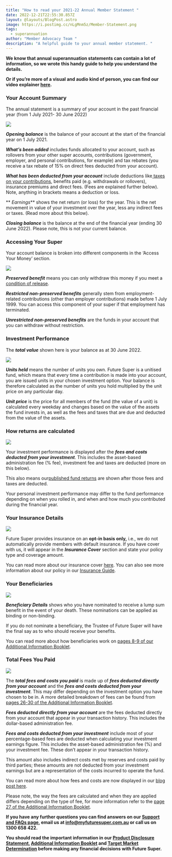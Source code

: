 ```yaml
---
title: "How to read your 2021-22 Annual Member Statement "
date: 2022-12-21T22:55:30.857Z
layout: @layouts/BlogPost.astro
image: https://i.postimg.cc/nLgMnm5z/Member-Statement.png
tags:
  - superannuation
author: "Member Advocacy Team "
description: "A helpful guide to your annual member statement. "
---
```


**We know that annual superannuation statements can contain a lot of information, so we wrote this handy guide to help you understand the details.**

**Or if you’re more of a visual and audio kind of person, you can find our video explainer [here](https://www.youtube.com/watch?v=ycl6Vkksmww&ab_channel=FutureSuper).**

### Your Account Summary

The annual statement is a summary of your account in the past financial year (from 1 July 2021- 30 June 2022)

![](https://i.postimg.cc/bJPc0NSg/Account-Summary-2-m3jfjg-2022.jpg)

**_Opening balance_** is the balance of your account at the start of the financial year on 1 July 2021.

**_What’s been added_** includes funds allocated to your account, such as rollovers from your other super accounts, contributions (government, employer, and personal contributions, for example) and tax rebates (you receive a tax rebate of 15% on direct fees deducted from your account).

**_What has been deducted from your account_** include deductions like[ taxes on your contributions](https://www.futuresuper.com.au/faqs/why-is-tax-taken-from-my-account/), benefits paid (e.g. withdrawals or rollovers), insurance premiums and direct fees. (Fees are explained further below). Note, anything in brackets means a deduction or loss.

** _Earnings_** shows the net return (or loss) for the year. This is the net movement in value of your investment over the year, less any indirect fees or taxes. (Read more about this below).

**_Closing balance_** is the balance at the end of the financial year (ending 30 June 2022). Please note, this is not your current balance.

### A﻿ccessing Your Super

Your account balance is broken into different components in the ‘Access Your Money’ section.

![](https://i.postimg.cc/k454Ncbf/Access-to-your-Money-2-eaviea-2022.jpg)

**_Preserved benefit_** means you can only withdraw this money if you meet a [condition of release](https://www.futuresuper.com.au/faqs/what-is-a-condition-of-release/).

**_Restricted non-preserved benefits_** generally stem from employment-related contributions (other than employer contributions) made before 1 July 1999. You can access this component of your super if that employment has terminated.

**_Unrestricted non-preserved benefits_** are the funds in your account that you can withdraw without restriction.

### Investment Performance

The **_total value_** shown here is your balance as at 30 June 2022.

![](https://i.postimg.cc/K8rvdV70/Investment-Information-Example-2022.jpg)

**_Units held_** means the number of units you own. Future Super is a unitised fund, which means that every time a contribution is made into your account, you are issued units in your chosen investment option. Your balance is therefore calculated as the number of units you hold multiplied by the unit price on any particular day.

**_Unit price_** is the price for all members of the fund (the value of a unit) is calculated every weekday and changes based on the value of the assets the fund invests in, as well as the fees and taxes that are due and deducted from the value of the assets.

### How returns are calculated

![](https://i.postimg.cc/XqfY4zSN/statement-pic-4-performance.png)

Your investment performance is displayed after the **_fees and costs deducted from your investment_**. This includes the asset-based administration fee (% fee), investment fee and taxes are deducted (more on this below).

This also means our[](https://www.myfuturesuper.com.au/choosing/performanceandreturns)[published fund returns](https://www.myfuturesuper.com.au/performance-and-returns/) are shown after those fees and taxes are deducted.

Your personal investment performance may differ to the fund performance depending on when you rolled in, and when and how much you contributed during the financial year.

### Y﻿our Insurance Details

![](https://i.postimg.cc/pTNvrJBm/statement-pic-5-insurance.png)

Future Super provides insurance on an **opt-in basis only,** i.e., we do not automatically provide members with default insurance. If you have cover with us, it will appear in the **_Insurance Cover_** section and state your policy type and coverage amount.

You can read more about our insurance cover [here](https://www.myfuturesuper.com.au/faqs/does-future-super-offer-insurance/). You can also see more information about our policy in our [Insurance Guide](https://content.myfuturesuper.com.au/forms-docs/FS_InsuranceGuide_20122022.pdf).

### Y﻿our Beneficiaries

![](https://i.postimg.cc/cC4bLvPK/Beneficiary-Details-uqci1k.png)

**_Beneficiary Details_** shows who you have nominated to receive a lump sum benefit in the event of your death. These nominations can be applied as binding or non-binding.

If you do not nominate a beneficiary, the Trustee of Future Super will have the final say as to who should receive your benefits.

You can read more about how beneficiaries work on [pages 8-9 of our Additional Information Booklet](https://content.myfuturesuper.com.au/forms-docs/FS_AIB_20122022.pdf).

### Total Fees You Paid

![](https://i.postimg.cc/SsQrWwd3/Screen-Shot-2022-12-21-at-6-06-40-pm.png)

The **_total fees and costs you paid_** is made up of **_fees deducted directly from your account_** and the **_fees and costs deducted from your investment_**. This may differ depending on the investment option you have chosen to be in. A more detailed breakdown of fees can be found from [pages 26-30 of the Additional Information Booklet](https://content.myfuturesuper.com.au/forms-docs/FS_AIB_20122022.pdf).

**_Fees deducted directly from your account_** are the fees deducted directly from your account that appear in your transaction history. This includes the dollar-based administration fee.

**_Fees and costs deducted from your investment_** include most of your percentage-based fees are deducted when calculating your investment earnings figure. This includes the asset-based administration fee (%) and your investment fee. These don’t appear in your transaction history.

This amount also includes indirect costs met by reserves and costs paid by third parties; these amounts are not deducted from your investment earnings but are a representation of the costs incurred to operate the fund.

You can read more about how fees and costs are now displayed in our [blog post here](https://www.futuresuper.com.au/blog/change-is-in-the-air-fees-costs-in-super-from-30-september-2022-1/).

Please note, the way the fees are calculated and when they are applied differs depending on the type of fee, for more information refer to the [page 27 of the Additional Information Booklet](https://content.myfuturesuper.com.au/forms-docs/FS_AIB_20122022.pdf).

**If you have any further questions you can find answers on our [Support and FAQs page](https://www.myfuturesuper.com.au/support-and-faqs/), email us at info@myfuturesuper.com.au or call us on 1300 658 422.**

**You should read the important information in our [Product Disclosure Statement](https://content.myfuturesuper.com.au/forms-docs/FS_PDS_20122022.pdf), [Additional Information Booklet](https://content.myfuturesuper.com.au/forms-docs/FS_AIB_20122022.pdf) and [Target Market Determination](https://content.myfuturesuper.com.au/forms-docs/FS_AccumTMD_20122022.pdf) before making any financial decisions with Future Super.**
